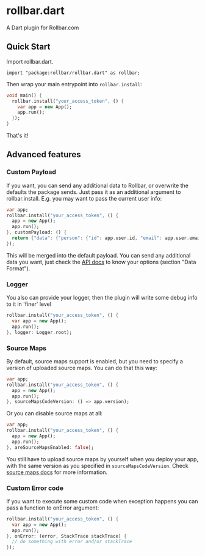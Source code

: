 # rollbar.dart

A Dart plugin for Rollbar.com

## Quick Start
Import rollbar.dart.

```
import "package:rollbar/rollbar.dart" as rollbar;
```

Then wrap your main entrypoint into `rollbar.install`:

```dart
void main() {
  rollbar.install("your_access_token", () {
    var app = new App();
    app.run();
  });
}
```

That's it!

## Advanced features

### Custom Payload

If you want, you can send any additional data to Rollbar, or overwrite the defaults the package sends.
Just pass it as an additional argument to rollbar.install. E.g. you may want to pass the current user info:

```dart
var app;
rollbar.install("your_access_token", () {
  app = new App();
  app.run();
}, customPayload: () {
  return {"data": {"person": {"id": app.user.id, "email": app.user.email}}};
});
```

This will be merged into the default payload. You can send any additional data you want, just check the
[API docs](https://rollbar.com/docs/api_items/) to know your options
(section "Data Format").

### Logger

You also can provide your logger, then the plugin will write some debug info to it in 'finer' level

```dart
rollbar.install("your_access_token", () {
  var app = new App();
  app.run();
}, logger: Logger.root);
```

### Source Maps

By default, source maps support is enabled, but you need to specify a version of uploaded source maps.
You can do that this way:

```dart
var app;
rollbar.install("your_access_token", () {
  app = new App();
  app.run();
}, sourceMapsCodeVersion: () => app.version);
```

Or you can disable source maps at all:

```dart
var app;
rollbar.install("your_access_token", () {
  app = new App();
  app.run();
}, areSourceMapsEnabled: false);
```

You still have to upload source maps by yourself when you deploy your app, with the same version
as you specified in `sourceMapsCodeVersion`. Check [source maps docs](https://rollbar.com/docs/guides_sourcemaps/)
for more information.

### Custom Error code

If you want to execute some custom code when exception happens you can pass a function to onError argument:

```dart
rollbar.install("your_access_token", () {
  var app = new App();
  app.run();
}, onError: (error, StackTrace stackTrace) {
  // do something with error and/or stackTrace
});
```
